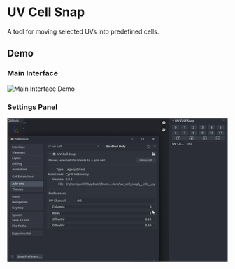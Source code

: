 # UV Cell Snap

A tool for moving selected UVs into predefined cells.

## Demo

### Main Interface
![Main Interface Demo](demo/demo.gif)

### Settings Panel
![Settings Panel](demo/settings.gif)